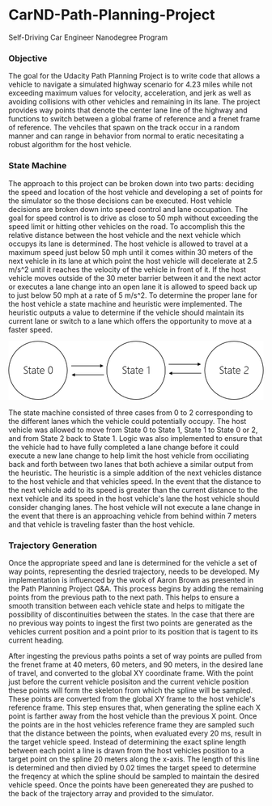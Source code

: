 # CarND-Path-Planning-Project
Self-Driving Car Engineer Nanodegree Program

### Objective

The goal for the Udacity Path Planning Project is to write code that allows a vehicle to navigate a simulated highway scenario for 4.23 miles while not exceeding maximum values for velocity, acceleration, and jerk as well as avoiding collisions with other vehicles and remaining in its lane. The project provides way points that denote the center lane line of the highway and functions to switch between a global frame of reference and a frenet frame of reference. The vehciles that spawn on the track occur in a random manner and can range in behavior from normal to eratic necesitating a robust algorithm for the host vehicle.

### State Machine

The approach to this project can be broken down into two parts: deciding the speed and location of the host vehicle and developing a set of points for the simulator so the those decisions can be executed. Host vehicle decisions are broken down into speed control and lane occupation. The goal for speed control is to drive as close to 50 mph without exceeding the speed limit or hitting other vehicles on the road. To accomplish this the relative distance between the host vehicle and the next vehicle which occupys its lane is determined. The host vehicle is allowed to travel at a maximum speed just below 50 mph until it comes within 30 meters of the next vehicle in its lane at which point the host vehicle will decelerate at 2.5 m/s^2 until it reaches the velocity of the vehicle in front of it. If the host vehicle moves outside of the 30 meter barrier between it and the next actor or executes a lane change into an open lane it is allowed to speed back up to just below 50 mph at a rate of 5 m/s^2. To determine the proper lane for the host vehicle a state machine and heuristic were implemented. The heuristic outputs a value to determine if the vehicle should maintain its current lane or switch to a lane which offers the opportunity to move at a faster speed. 

![StateMachine](img/StateMachine.png)

The state machine consisted of three cases from 0 to 2 corresponding to the different lanes which the vehicle could potentially occupy. The host vehicle was allowed to move from State 0 to State 1, State 1 to State 0 or 2, and from State 2 back to State 1. Logic was also implemented to ensure that the vehicle had to have fully completed a lane change before it could execute a new lane change to help limit the host vehicle from occiliating back and forth between two lanes that both achieve a similar output from the heuristic. The heuristic is a simple addition of the next vehicles distance to the host vehicle and that vehicles speed. In the event that the distance to the next vehicle add to its speed is greater than the current distance to the next vehicle and its speed in the host vehicle's lane the host vehicle should consider changing lanes. The host vehicle will not execute a lane change in the event that there is an approaching vehicle from behind within 7 meters and that vehicle is traveling faster than the host vehicle. 

### Trajectory Generation

Once the appropriate speed and lane is determined for the vehicle a set of way points, representing the desried trajectory, needs to be developed. My implementation is influenced by the work of Aaron Brown as presented in the Path Planning Project Q&A. This process begins by adding the remaining points from the previous path to the next path. This helps to ensure a smooth transition between each vehicle state and helps to mitigate the possibility of discontinuities between the states. In the case that there are no previous way points to ingest the first two points are generated as the vehicles current position and a point prior to its position that is tagent to its current heading.

After ingesting the previous paths points a set of way points are pulled from the frenet frame at 40 meters, 60 meters, and 90 meters, in the desired lane of travel, and converted to the global XY coordinate frame. With the point just before the current vehicle posisiton and the current vehicle position these points will form the skeleton from which the spline will be sampled. These points are converted from the global XY frame to the host vehicle's reference frame. This step ensures that, when generating the spline each X point is farther away from the host vehicle than the previous X point. Once the points are in the host vehicles reference frame they are sampled such that the distance between the points, when evaluated every 20 ms, result in the target vehicle speed. Instead of determining the exact spline length between each point a line is drawn from the host vehicles position to a target point on the spline 20 meters along the x-axis. The length of this line is determined and then divied by 0.02 times the target speed to determine the freqency at which the spline should be sampled to maintain the desired vehicle speed. Once the points have been genereated they are pushed to the back of the trajectory array and provided to the simulator.
